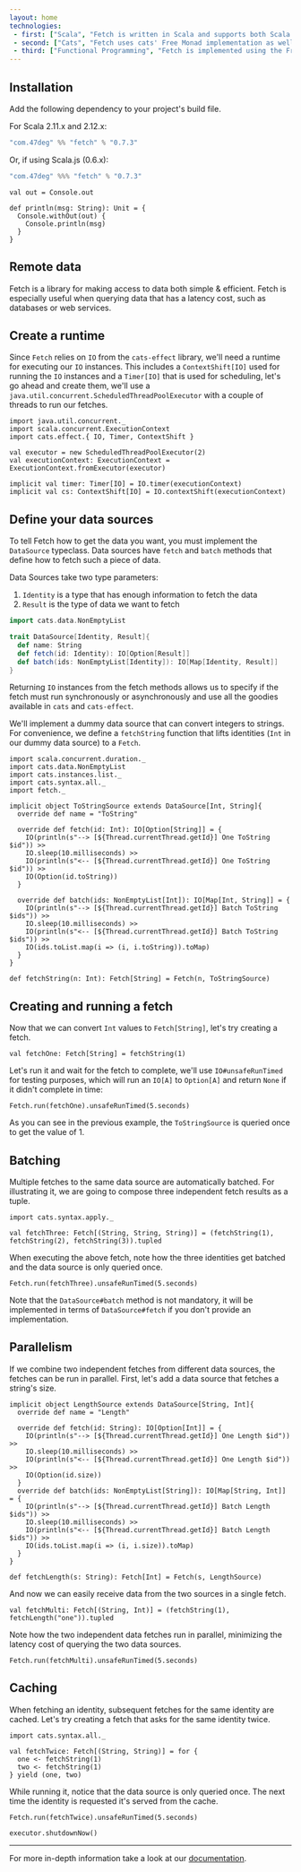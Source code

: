```yaml
---
layout: home
technologies:
 - first: ["Scala", "Fetch is written in Scala and supports both Scala (JVM) and Scala.js (JavaScript environments)"]
 - second: ["Cats", "Fetch uses cats' Free Monad implementation as well as some of its data types."]
 - third: ["Functional Programming", "Fetch is implemented using the Free Monad and Interpreter pattern."]
---
```


## Installation

Add the following dependency to your project's build file.

For Scala 2.11.x and 2.12.x:

[comment]: # (Start Replace)

```scala
"com.47deg" %% "fetch" % "0.7.3"
```

Or, if using Scala.js (0.6.x):

```scala
"com.47deg" %%% "fetch" % "0.7.3"
```

[comment]: # (End Replace)

```tut:invisible
val out = Console.out

def println(msg: String): Unit = {
  Console.withOut(out) {
    Console.println(msg)
  }
}
```

## Remote data

Fetch is a library for making access to data both simple & efficient. Fetch is especially useful when querying data that
has a latency cost, such as databases or web services.

## Create a runtime

Since `Fetch` relies on `IO` from the `cats-effect` library, we'll need a runtime for executing our `IO` instances. This includes a `ContextShift[IO]` used for running the `IO` instances and a `Timer[IO]` that is used for scheduling, let's go ahead and create them, we'll use a `java.util.concurrent.ScheduledThreadPoolExecutor` with a couple of threads to run our fetches.

```tut:silent
import java.util.concurrent._
import scala.concurrent.ExecutionContext
import cats.effect.{ IO, Timer, ContextShift }

val executor = new ScheduledThreadPoolExecutor(2)
val executionContext: ExecutionContext = ExecutionContext.fromExecutor(executor)

implicit val timer: Timer[IO] = IO.timer(executionContext)
implicit val cs: ContextShift[IO] = IO.contextShift(executionContext)
```

## Define your data sources

To tell Fetch how to get the data you want, you must implement the `DataSource` typeclass. Data sources have `fetch` and `batch` methods that define how to fetch such a piece of data.

Data Sources take two type parameters:

<ol>
<li><code>Identity</code> is a type that has enough information to fetch the data</li>
<li><code>Result</code> is the type of data we want to fetch</li>
</ol>

```scala
import cats.data.NonEmptyList

trait DataSource[Identity, Result]{
  def name: String
  def fetch(id: Identity): IO[Option[Result]]
  def batch(ids: NonEmptyList[Identity]): IO[Map[Identity, Result]]
}
```

Returning `IO` instances from the fetch methods allows us to specify if the fetch must run synchronously or asynchronously and use all the goodies available in `cats` and `cats-effect`.

We'll implement a dummy data source that can convert integers to strings. For convenience, we define a `fetchString` function that lifts identities (`Int` in our dummy data source) to a `Fetch`.

```tut:silent
import scala.concurrent.duration._
import cats.data.NonEmptyList
import cats.instances.list._
import cats.syntax.all._
import fetch._

implicit object ToStringSource extends DataSource[Int, String]{
  override def name = "ToString"

  override def fetch(id: Int): IO[Option[String]] = {
    IO(println(s"--> [${Thread.currentThread.getId}] One ToString $id")) >>
    IO.sleep(10.milliseconds) >>
    IO(println(s"<-- [${Thread.currentThread.getId}] One ToString $id")) >>
    IO(Option(id.toString))
  }

  override def batch(ids: NonEmptyList[Int]): IO[Map[Int, String]] = {
    IO(println(s"--> [${Thread.currentThread.getId}] Batch ToString $ids")) >>
    IO.sleep(10.milliseconds) >>
    IO(println(s"<-- [${Thread.currentThread.getId}] Batch ToString $ids")) >>
    IO(ids.toList.map(i => (i, i.toString)).toMap)
  }
}

def fetchString(n: Int): Fetch[String] = Fetch(n, ToStringSource)
```

## Creating and running a fetch

Now that we can convert `Int` values to `Fetch[String]`, let's try creating a fetch.

```tut:silent
val fetchOne: Fetch[String] = fetchString(1)
```

Let's run it and wait for the fetch to complete, we'll use `IO#unsafeRunTimed` for testing purposes, which will run an `IO[A]` to `Option[A]` and return `None` if it didn't complete in time:

```tut:book
Fetch.run(fetchOne).unsafeRunTimed(5.seconds)
```

As you can see in the previous example, the `ToStringSource` is queried once to get the value of 1.

## Batching

Multiple fetches to the same data source are automatically batched. For illustrating it, we are going to compose three independent fetch results as a tuple.

```tut:silent
import cats.syntax.apply._

val fetchThree: Fetch[(String, String, String)] = (fetchString(1), fetchString(2), fetchString(3)).tupled
```

When executing the above fetch, note how the three identities get batched and the data source is only queried once.

```tut:book
Fetch.run(fetchThree).unsafeRunTimed(5.seconds)
```

Note that the `DataSource#batch` method is not mandatory, it will be implemented in terms of `DataSource#fetch` if you don't provide an implementation.

## Parallelism

If we combine two independent fetches from different data sources, the fetches can be run in parallel. First, let's add a data source that fetches a string's size.

```tut:silent
implicit object LengthSource extends DataSource[String, Int]{
  override def name = "Length"

  override def fetch(id: String): IO[Option[Int]] = {
    IO(println(s"--> [${Thread.currentThread.getId}] One Length $id")) >>
    IO.sleep(10.milliseconds) >>
    IO(println(s"<-- [${Thread.currentThread.getId}] One Length $id")) >>
    IO(Option(id.size))
  }
  override def batch(ids: NonEmptyList[String]): IO[Map[String, Int]] = {
    IO(println(s"--> [${Thread.currentThread.getId}] Batch Length $ids")) >>
    IO.sleep(10.milliseconds) >>
    IO(println(s"<-- [${Thread.currentThread.getId}] Batch Length $ids")) >>
    IO(ids.toList.map(i => (i, i.size)).toMap)
  }
}

def fetchLength(s: String): Fetch[Int] = Fetch(s, LengthSource)
```

And now we can easily receive data from the two sources in a single fetch.

```tut:silent
val fetchMulti: Fetch[(String, Int)] = (fetchString(1), fetchLength("one")).tupled
```

Note how the two independent data fetches run in parallel, minimizing the latency cost of querying the two data sources.

```tut:book
Fetch.run(fetchMulti).unsafeRunTimed(5.seconds)
```

## Caching

When fetching an identity, subsequent fetches for the same identity are cached. Let's try creating a fetch that asks for the same identity twice.

```tut:silent
import cats.syntax.all._

val fetchTwice: Fetch[(String, String)] = for {
  one <- fetchString(1)
  two <- fetchString(1)
} yield (one, two)
```

While running it, notice that the data source is only queried once. The next time the identity is requested it's served from the cache.

```tut:book
Fetch.run(fetchTwice).unsafeRunTimed(5.seconds)
```


```tut:invisible
executor.shutdownNow()
```
---

For more in-depth information take a look at our [documentation](http://47deg.github.io/fetch/docs.html).
